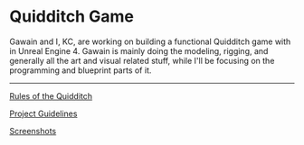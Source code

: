 # Quidditch Game 
Gawain and I, KC, are working on building a functional Quidditch game with in Unreal Engine 4. Gawain is mainly doing the modeling, rigging, and generally all the art and visual related stuff, while I'll be focusing on the programming and blueprint parts of it.  
***
[Rules of the Quidditch](https://github.com/agtcap1/Comp-Sci-project/wiki/Rules)  
  
[Project Guidelines](https://github.com/agtcap1/Comp-Sci-project/wiki/Project-Guidelines)  
  
[Screenshots](https://github.com/agtcap1/Comp-Sci-project/wiki/Screenshots)  
  
